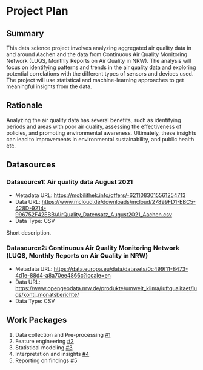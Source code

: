 # Project Plan

## Summary

<!-- Describe your data science project in max. 5 sentences. -->
This data science project involves analyzing aggregated air quality data in and around Aachen and the data from Continuous Air Quality Monitoring Network (LUQS, Monthly Reports on Air Quality in NRW). The analysis will focus on identifying patterns and trends in the air quality data and exploring potential correlations with the different types of sensors and devices used. The project will use statistical and machine-learning approaches to get meaningful insights from the data.

## Rationale

<!-- Outline the impact of the analysis, e.g. which pains it solves. -->
Analyzing the air quality data has several benefits, such as identifying periods and areas with poor air quality, assessing the effectiveness of policies, and promoting environmental awareness. Ultimately, these insights can lead to improvements in environmental sustainability, and public health etc.

## Datasources

<!-- Describe each datasources you plan to use in a section. Use the prefic "DatasourceX" where X is the id of the datasource. -->

### Datasource1: Air quality data August 2021
* Metadata URL: https://mobilithek.info/offers/-6211083015561254713
* Data URL: https://www.mcloud.de/downloads/mcloud/27899FD1-EBC5-428D-9214-996752F42EBB/AirQuality_Datensatz_August2021_Aachen.csv
* Data Type: CSV

Short description.

### Datasource2: Continuous Air Quality Monitoring Network (LUQS, Monthly Reports on Air Quality in NRW)
* Metadata URL: https://data.europa.eu/data/datasets/0c499f11-8473-4d1e-88d4-a8a70ee4866c?locale=en
* Data URL: https://www.opengeodata.nrw.de/produkte/umwelt_klima/luftqualitaet/luqs/konti_monatsberichte/
* Data Type: CSV

## Work Packages

<!-- List of work packages ordered sequentially, each pointing to an issue with more details. -->

1. Data collection and Pre-processing [#1][i1]
2. Feature engineering [#2][i2]
3. Statistical modeling [#3][i3]
4. Interpretation and insights [#4][i4]
5. Reporting on findings [#5][i5]

[i1]: https://github.com/mdhasanai/2023-amse-template/issues/1
[i2]: https://github.com/mdhasanai/2023-amse-template/issues/2
[i3]: https://github.com/mdhasanai/2023-amse-template/issues/3
[i4]: https://github.com/mdhasanai/2023-amse-template/issues/4
[i5]: https://github.com/mdhasanai/2023-amse-template/issues/5